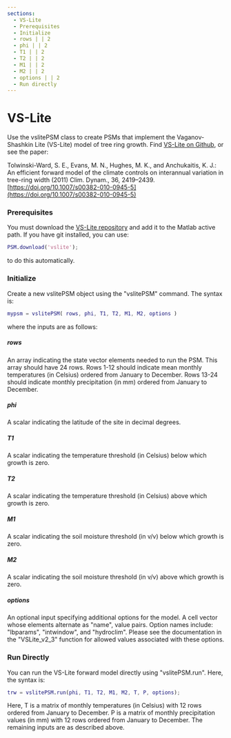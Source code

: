 ```yaml
---
sections:
  - VS-Lite
  - Prerequisites
  - Initialize
  - rows | | 2
  - phi | | 2
  - T1 | | 2
  - T2 | | 2
  - M1 | | 2
  - M2 | | 2
  - options | | 2
  - Run directly
---
```


# VS-Lite
Use the vslitePSM class to create PSMs that implement the Vaganov-Shashkin Lite (VS-Lite) model of tree ring growth. Find [VS-Lite on Github](https://github.com/suztolwinskiward/VSLite), or see the paper:

Tolwinski-Ward, S. E., Evans, M. N., Hughes, M. K., and Anchukaitis, K. J.: An efficient forward model of the climate controls on interannual variation in tree-ring width (2011) Clim. Dynam., 36, 2419–2439. [https://doi.org/10.1007/s00382-010-0945-5](https://doi.org/10.1007/s00382-010-0945-5)

### Prerequisites
You must download the [VS-Lite repository](https://github.com/suztolwinskiward/VSLite) and add it to the Matlab active path. If you have git installed, you can use:
```matlab
PSM.download('vslite');
```
to do this automatically.

### Initialize
Create a new vslitePSM object using the "vslitePSM" command. The syntax is:
```matlab
mypsm = vslitePSM( rows, phi, T1, T2, M1, M2, options )
```
where the inputs are as follows:

##### rows
An array indicating the state vector elements needed to run the PSM. This array should have 24 rows. Rows 1-12 should indicate mean monthly temperatures (in Celsius) ordered from January to December. Rows 13-24 should indicate monthly precipitation (in mm) ordered from January to December.

##### phi
A scalar indicating the latitude of the site in decimal degrees.

##### T1
A scalar indicating the temperature threshold (in Celsius) below which growth is zero.

##### T2
A scalar indicating the temperature threshold (in Celsius) above which growth is zero.

##### M1
A scalar indicating the soil moisture threshold (in v/v) below which growth is zero.

##### M2
A scalar indicating the soil moisture threshold (in v/v) above which growth is zero.

##### options
An optional input specifying additional options for the model. A cell vector whose elements alternate as "name", value pairs. Option names include: "lbparams", "intwindow", and "hydroclim". Please see the documentation in the "VSLite_v2_3" function for allowed values associated with these options.

### Run Directly
You can run the VS-Lite forward model directly using "vslitePSM.run". Here, the syntax is:
```matlab
trw = vslitePSM.run(phi, T1, T2, M1, M2, T, P, options);
```
Here, T is a matrix of monthly temperatures (in Celsius) with 12 rows ordered from January to December. P is a matrix of monthly precipitation values (in mm) with 12 rows ordered from January to December. The remaining inputs are as described above.
